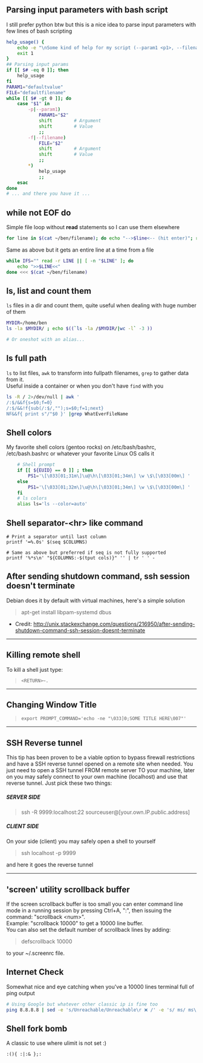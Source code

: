 ## Parsing input parameters with bash script
I still prefer python btw but this is a nice idea to parse input parameters
with few lines of bash scripting
```sh
help_usage() {
    echo -e "\nSome kind of help for my script (--param1 <p1>, --filename <file>)\n"
    exit 1
}
## Parsing input params
if [[ $# -eq 0 ]]; then
    help_usage
fi
PARAM1="defaultvalue"
FILE="defaultfilename"
while [[ $# -gt 0 ]]; do
    case "$1" in
        -p|--param1)
            PARAM1="$2"
            shift        # Argument
            shift        # Value
            ;;
        -f|--filename)
            FILE="$2"
            shift        # Argument
            shift        # Value
            ;;
        *)
            help_usage
            ;;
    esac
done
# ... and there you have it ...
```

## while not EOF do
Simple file loop without **read** statements so I can use them elsewhere
```sh
for line in $(cat ~/ben/filename); do echo "-->$line<-- (hit enter)"; read junk; done
```
Same as above but it gets an entire line at a time from a file
```sh
while IFS="" read -r LINE || [ -n "$LINE" ]; do
    echo ">>$LINE<<"
done <<< $(cat ~/ben/filename)
```


## ls, list and count them
`ls` files in a dir and count them, quite useful when dealing with huge number of them
```sh
MYDIR=/home/ben
ls -la $MYDIR/ ; echo $((`ls -la /$MYDIR/|wc -l` -3 ))

# Or oneshot with an alias...
```

## ls full path
`ls` to list files, `awk` to transform into fullpath filenames, `grep` to gather data from it.  
Useful inside a container or when you don't have `find` with you
```sh
ls -R / 2>/dev/null | awk '
/:$/&&f{s=$0;f=0}
/:$/&&!f{sub(/:$/,"");s=$0;f=1;next}
NF&&f{ print s"/"$0 }' |grep WhatEverFileName
```

## Shell colors
My favorite shell colors (gentoo rocks) on /etc/bash/bashrc, /etc/bash.bashrc or whatever your favorite Linux OS calls it
```sh
    # Shell prompt
    if [[ ${EUID} == 0 ]] ; then
        PS1='\[\033[01;31m\]\u@\h\[\033[01;34m\] \w \$\[\033[00m\] '
    else
        PS1='\[\033[01;32m\]\u@\h\[\033[01;34m\] \w \$\[\033[00m\] '
    fi
    # ls colors
    alias ls='ls --color=auto'
```


## Shell separator-\<hr> like command
```
# Print a separator until last column
printf '━%.0s' $(seq $COLUMNS)

# Same as above but preferred if seq is not fully supported
printf '%*s\n' "${COLUMNS:-$(tput cols)}" '' | tr ' ' -
```

## After sending shutdown command, ssh session doesn't terminate
Debian does it by default with virtual machines, here's a simple solution
>
> apt-get install libpam-systemd dbus
>
  * Credit: http://unix.stackexchange.com/questions/216950/after-sending-shutdown-command-ssh-session-doesnt-terminate

---

## Killing remote shell
To kill a shell just type:
> `<RETURN>~.`

---

## Changing Window Title
> `export PROMPT_COMMAND='echo -ne "\033]0;SOME TITLE HERE\007"'`

---

## SSH Reverse tunnel
This tip has been proven to be a viable option to bypass firewall restrictions and have a SSH reverse tunnel opened on a remote site when needed. You just need to open a SSH tunnel FROM remote server TO your machine, later on you may safely connect to your own machine (localhost) and use that reverse tunnel. Just pick these two things:
##### SERVER SIDE
> ssh -R 9999:localhost:22 sourceuser@[your.own.IP.public.address]
>
##### CLIENT SIDE
On your side (client) you may safely open a shell to yourself
> ssh localhost -p 9999
>
and here it goes the reverse tunnel

---

## 'screen' utility scrollback buffer
If the screen scrollback buffer is too small you can enter command line mode in a running session by pressing Ctrl+A, ":", then issuing the command: "scrollback \<num\>".</br>
Example: "scrollback 10000" to get a 10000 line buffer.</br>
You can also set the default number of scrollback lines by adding:
> defscrollback 10000

to your ~/.screenrc file.


## Internet Check
Somewhat nice and eye catching when you've a 10000 lines terminal full of ping output
```sh
# Using Google but whatever other classic ip is fine too
ping 8.8.8.8 | sed -e 's/Unreachable/Unreachable\r ❌ /' -e 's/ ms/ ms\r✅/'
```


## Shell fork bomb
A classic to use where ulimit is not set :)
```
:(){ :|:& };:
```
